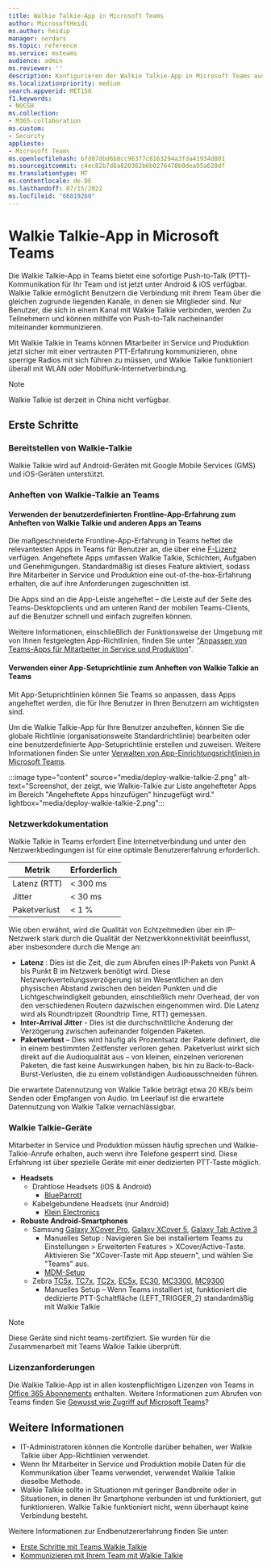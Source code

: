 ```yaml
---
title: Walkie Talkie-App in Microsoft Teams
author: MicrosoftHeidi
ms.author: heidip
manager: serdars
ms.topic: reference
ms.service: msteams
audience: admin
ms.reviewer: ''
description: Konfigurieren der Walkie Talkie-App in Microsoft Teams aus sicht des ITAdmin.
ms.localizationpriority: medium
search.appverid: MET150
f1.keywords:
- NOCSH
ms.collection:
- M365-collaboration
ms.custom:
- Security
appliesto:
- Microsoft Teams
ms.openlocfilehash: bfd87dbd6b8cc96377c8163294a3fda41934d801
ms.sourcegitcommit: c4ec82b7d8a820362b6b0276470b0dea95a628df
ms.translationtype: MT
ms.contentlocale: de-DE
ms.lasthandoff: 07/15/2022
ms.locfileid: "66819260"
---
```

# <a name="walkie-talkie-app-in-microsoft-teams"></a>Walkie Talkie-App in Microsoft Teams

Die Walkie Talkie-App in Teams bietet eine sofortige Push-to-Talk (PTT)-Kommunikation für Ihr Team und ist jetzt unter Android & iOS verfügbar. Walkie Talkie ermöglicht Benutzern die Verbindung mit ihrem Team über die gleichen zugrunde liegenden Kanäle, in denen sie Mitglieder sind. Nur Benutzer, die sich in einem Kanal mit Walkie Talkie verbinden, werden Zu Teilnehmern und können mithilfe von Push-to-Talk nacheinander miteinander kommunizieren.

Mit Walkie Talkie in Teams können Mitarbeiter in Service und Produktion jetzt sicher mit einer vertrauten PTT-Erfahrung kommunizieren, ohne sperrige Radios mit sich führen zu müssen, und Walkie Talkie funktioniert überall mit WLAN oder Mobilfunk-Internetverbindung.

> [!NOTE]
> Walkie Talkie ist derzeit in China nicht verfügbar.

## <a name="getting-started"></a>Erste Schritte

### <a name="deploying-walkie-talkie"></a>Bereitstellen von Walkie-Talkie

Walkie Talkie wird auf Android-Geräten mit Google Mobile Services (GMS) und iOS-Geräten unterstützt.

### <a name="pin-walkie-talkie-to-teams"></a>Anheften von Walkie-Talkie an Teams

#### <a name="use-the-tailored-frontline-app-experience-to-pin-walkie-talkie-and-other-apps-to-teams"></a>Verwenden der benutzerdefinierten Frontline-App-Erfahrung zum Anheften von Walkie Talkie und anderen Apps an Teams

Die maßgeschneiderte Frontline-App-Erfahrung in Teams heftet die relevantesten Apps in Teams für Benutzer an, die über eine [F-Lizenz](https://www.microsoft.com/microsoft-365/enterprise/frontline#office-SKUChooser-0dbn8nt) verfügen. Angeheftete Apps umfassen Walkie Talkie, Schichten, Aufgaben und Genehmigungen. Standardmäßig ist dieses Feature aktiviert, sodass Ihre Mitarbeiter in Service und Produktion eine out-of-the-box-Erfahrung erhalten, die auf ihre Anforderungen zugeschnitten ist.

Die Apps sind an die App-Leiste angeheftet – die Leiste auf der Seite des Teams-Desktopclients und am unteren Rand der mobilen Teams-Clients, auf die Benutzer schnell und einfach zugreifen können.

Weitere Informationen, einschließlich der Funktionsweise der Umgebung mit von Ihnen festgelegten App-Richtlinien, finden Sie unter ["Anpassen von Teams-Apps für Mitarbeiter in Service und Produktion](/microsoft-365/frontline/pin-teams-apps-based-on-license?bc=%2fmicrosoftteams%2fbreadcrumb%2ftoc.json&toc=%2fmicrosoftteams%2ftoc.json)".

#### <a name="use-an-app-setup-policy-to-pin-walkie-talkie-to-teams"></a>Verwenden einer App-Setuprichtlinie zum Anheften von Walkie Talkie an Teams

Mit App-Setuprichtlinien können Sie Teams so anpassen, dass Apps angeheftet werden, die für Ihre Benutzer in Ihren Benutzern am wichtigsten sind.

Um die Walkie Talkie-App für Ihre Benutzer anzuheften, können Sie die globale Richtlinie (organisationsweite Standardrichtlinie) bearbeiten oder eine benutzerdefinierte App-Setuprichtlinie erstellen und zuweisen. Weitere Informationen finden Sie unter [Verwalten von App-Einrichtungsrichtlinien in Microsoft Teams](teams-app-setup-policies.md).

:::image type="content" source="media/deploy-walkie-talkie-2.png" alt-text="Screenshot, der zeigt, wie Walkie-Talkie zur Liste angehefteter Apps im Bereich &quot;Angeheftete Apps hinzufügen&quot; hinzugefügt wird." lightbox="media/deploy-walkie-talkie-2.png":::

### <a name="network-documentation"></a>Netzwerkdokumentation

Walkie Talkie in Teams erfordert Eine Internetverbindung und unter den Netzwerkbedingungen ist für eine optimale Benutzererfahrung erforderlich.

|Metrik | Erforderlich |
|---|---|
|Latenz (RTT) | < 300 ms |
|Jitter |< 30 ms |
|Paketverlust |< 1 % |

Wie oben erwähnt, wird die Qualität von Echtzeitmedien über ein IP-Netzwerk stark durch die Qualität der Netzwerkkonnektivität beeinflusst, aber insbesondere durch die Menge an:

- **Latenz** : Dies ist die Zeit, die zum Abrufen eines IP-Pakets von Punkt A bis Punkt B im Netzwerk benötigt wird. Diese Netzwerkverteilungsverzögerung ist im Wesentlichen an den physischen Abstand zwischen den beiden Punkten und die Lichtgeschwindigkeit gebunden, einschließlich mehr Overhead, der von den verschiedenen Routern dazwischen eingenommen wird. Die Latenz wird als Roundtripzeit (Roundtrip Time, RTT) gemessen.
- **Inter-Arrival Jitter** - Dies ist die durchschnittliche Änderung der Verzögerung zwischen aufeinander folgenden Paketen.
- **Paketverlust** – Dies wird häufig als Prozentsatz der Pakete definiert, die in einem bestimmten Zeitfenster verloren gehen. Paketverlust wirkt sich direkt auf die Audioqualität aus – von kleinen, einzelnen verlorenen Paketen, die fast keine Auswirkungen haben, bis hin zu Back-to-Back-Burst-Verlusten, die zu einem vollständigen Audioausschneiden führen.

Die erwartete Datennutzung von Walkie Talkie beträgt etwa 20 KB/s beim Senden oder Empfangen von Audio. Im Leerlauf ist die erwartete Datennutzung von Walkie Talkie vernachlässigbar.

### <a name="walkie-talkie-devices"></a>Walkie Talkie-Geräte

Mitarbeiter in Service und Produktion müssen häufig sprechen und Walkie-Talkie-Anrufe erhalten, auch wenn ihre Telefone gesperrt sind. Diese Erfahrung ist über spezielle Geräte mit einer dedizierten PTT-Taste möglich.

- **Headsets**
  - Drahtlose Headsets (iOS & Android)
    - [BlueParrott](https://www.blueparrott.com/microsoft-teams-walkie-talkie)
  - Kabelgebundene Headsets (nur Android)
    - [Klein Electronics](https://www.kleinelectronics.com/poc-accessories/mtwt/)
- **Robuste Android-Smartphones**
  - Samsung [Galaxy XCover Pro](https://www.samsung.com/us/business/products/mobile/phones/galaxy-xcover-pro/), [Galaxy XCover 5](https://www.samsung.com/de/smartphones/others/galaxy-xcover-5-black-64gb-sm-g525fzkdeeb/buy), [Galaxy Tab Active 3](https://www.samsung.com/us/business/tablets/galaxy-tab-active/buy/)
    - Manuelles Setup : Navigieren Sie bei installiertem Teams zu Einstellungen > Erweiterten Features > XCover/Active-Taste. Aktivieren Sie "XCover-Taste mit App steuern", und wählen Sie "Teams" aus.
    - [MDM-Setup](https://docs.samsungknox.com/admin/knox-service-plugin/intune-teams.htm)
  - Zebra [TC5x](https://www.zebra.com/us/en/products/mobile-computers/handheld/tc52-tc57-series-touch-computer.html), [TC7x](https://www.zebra.com/us/en/products/mobile-computers/handheld/tc72-tc77-series-touch-computer.html), [TC2x](https://www.zebra.com/us/en/products/mobile-computers/handheld/tc21-tc26.html), [EC5x](https://www.zebra.com/us/en/products/mobile-computers/handheld/ec50-ec55.html), [EC30](https://www.zebra.com/us/en/products/mobile-computers/handheld/ec30.html), [MC3300](https://www.zebra.com/us/en/products/mobile-computers/handheld/mc3300.html), [MC9300](https://www.zebra.com/us/en/products/mobile-computers/handheld/mc9300.html) 
    - Manuelles Setup – Wenn Teams installiert ist, funktioniert die dedizierte PTT-Schaltfläche (LEFT_TRIGGER_2) standardmäßig mit Walkie Talkie
    
> [!NOTE]
> Diese Geräte sind nicht teams-zertifiziert. Sie wurden für die Zusammenarbeit mit Teams Walkie Talkie überprüft.

### <a name="license-requirements"></a>Lizenzanforderungen

Die Walkie Talkie-App ist in allen kostenpflichtigen Lizenzen von Teams in [Office 365 Abonnements](/office365/servicedescriptions/teams-service-description) enthalten. Weitere Informationen zum Abrufen von Teams finden Sie [Gewusst wie Zugriff auf Microsoft Teams](https://support.office.com/article/fc7f1634-abd3-4f26-a597-9df16e4ca65b)?

## <a name="further-information"></a>Weitere Informationen

- IT-Administratoren können die Kontrolle darüber behalten, wer Walkie Talkie über App-Richtlinien verwendet.
- Wenn Ihr Mitarbeiter in Service und Produktion mobile Daten für die Kommunikation über Teams verwendet, verwendet Walkie Talkie dieselbe Methode.
- Walkie Talkie sollte in Situationen mit geringer Bandbreite oder in Situationen, in denen Ihr Smartphone verbunden ist und funktioniert, gut funktionieren. Walkie Talkie funktioniert nicht, wenn überhaupt keine Verbindung besteht.

Weitere Informationen zur Endbenutzererfahrung finden Sie unter:

- [Erste Schritte mit Teams Walkie Talkie](https://support.microsoft.com/office/get-started-with-teams-walkie-talkie-25bdc3d5-bbb2-41b7-89bf-650fae0c8e0c)
- [Kommunizieren mit Ihrem Team mit Walkie Talkie](https://support.microsoft.com/office/communicate-with-your-team-in-walkie-talkie-e4342550-5516-4451-b9ec-93166b60f8a4)
